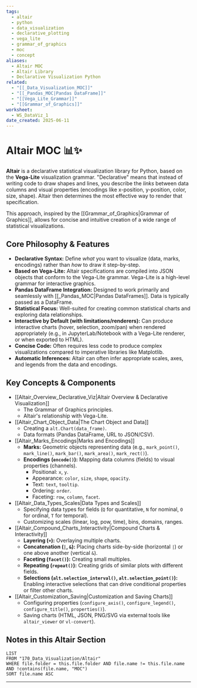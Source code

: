 ```yaml
---
tags:
  - altair
  - python
  - data_visualization
  - declarative_plotting
  - vega_lite
  - grammar_of_graphics
  - moc
  - concept
aliases:
  - Altair MOC
  - Altair Library
  - Declarative Visualization Python
related:
  - "[[_Data_Visualization_MOC]]"
  - "[[_Pandas_MOC|Pandas DataFrame]]"
  - "[[Vega_Lite_Grammar]]"
  - "[[Grammar_of_Graphics]]"
worksheet:
  - WS_DataViz_1
date_created: 2025-06-11
---
```

# Altair MOC 📊✨

**Altair** is a declarative statistical visualization library for Python, based on the **Vega-Lite** visualization grammar. "Declarative" means that instead of writing code to draw shapes and lines, you describe the *links* between data columns and visual properties (encodings like x-position, y-position, color, size, shape). Altair then determines the most effective way to render that specification.

This approach, inspired by the [[Grammar_of_Graphics|Grammar of Graphics]], allows for concise and intuitive creation of a wide range of statistical visualizations.

## Core Philosophy & Features
-   **Declarative Syntax:** Define *what* you want to visualize (data, marks, encodings) rather than *how* to draw it step-by-step.
-   **Based on Vega-Lite:** Altair specifications are compiled into JSON objects that conform to the Vega-Lite grammar. Vega-Lite is a high-level grammar for interactive graphics.
-   **Pandas DataFrame Integration:** Designed to work primarily and seamlessly with [[_Pandas_MOC|Pandas DataFrames]]. Data is typically passed as a DataFrame.
-   **Statistical Focus:** Well-suited for creating common statistical charts and exploring data relationships.
-   **Interactive by Default (with limitations/renderers):** Can produce interactive charts (hover, selection, zoom/pan) when rendered appropriately (e.g., in JupyterLab/Notebook with a Vega-Lite renderer, or when exported to HTML).
-   **Concise Code:** Often requires less code to produce complex visualizations compared to imperative libraries like Matplotlib.
-   **Automatic Inferences:** Altair can often infer appropriate scales, axes, and legends from the data and encodings.

## Key Concepts & Components
-   [[Altair_Overview_Declarative_Viz|Altair Overview & Declarative Visualization]]
    -   The Grammar of Graphics principles.
    -   Altair's relationship with Vega-Lite.
-   [[Altair_Chart_Object_Data|The Chart Object and Data]]
    -   Creating a `alt.Chart(data_frame)`.
    -   Data formats (Pandas DataFrame, URL to JSON/CSV).
-   [[Altair_Marks_Encodings|Marks and Encodings]]
    -   **Marks:** Geometric objects representing data (e.g., `mark_point()`, `mark_line()`, `mark_bar()`, `mark_area()`, `mark_rect()`).
    -   **Encodings (`encode()`):** Mapping data columns (fields) to visual properties (channels).
        -   Positional: `x`, `y`.
        -   Appearance: `color`, `size`, `shape`, `opacity`.
        -   Text: `text`, `tooltip`.
        -   Ordering: `order`.
        -   Faceting: `row`, `column`, `facet`.
-   [[Altair_Data_Types_Scales|Data Types and Scales]]
    -   Specifying data types for fields (`Q` for quantitative, `N` for nominal, `O` for ordinal, `T` for temporal).
    -   Customizing scales (linear, log, pow, time), bins, domains, ranges.
-   [[Altair_Compound_Charts_Interactivity|Compound Charts & Interactivity]]
    -   **Layering (`+`):** Overlaying multiple charts.
    -   **Concatenation (`|`, `&`):** Placing charts side-by-side (horizontal `|`) or one above another (vertical `&`).
    -   **Faceting (`facet()`):** Creating small multiples.
    -   **Repeating (`repeat()`):** Creating grids of similar plots with different fields.
    -   **Selections (`alt.selection_interval()`, `alt.selection_point()`):** Enabling interactive selections that can drive conditional properties or filter other charts.
-   [[Altair_Customization_Saving|Customization and Saving Charts]]
    -   Configuring properties (`configure_axis()`, `configure_legend()`, `configure_title()`, `properties()`).
    -   Saving charts (HTML, JSON, PNG/SVG via external tools like `altair_viewer` or `vl-convert`).

## Notes in this Altair Section
```dataview
LIST
FROM "170_Data_Visualization/Altair"
WHERE file.folder = this.file.folder AND file.name != this.file.name AND !contains(file.name, "MOC")
SORT file.name ASC
```

---